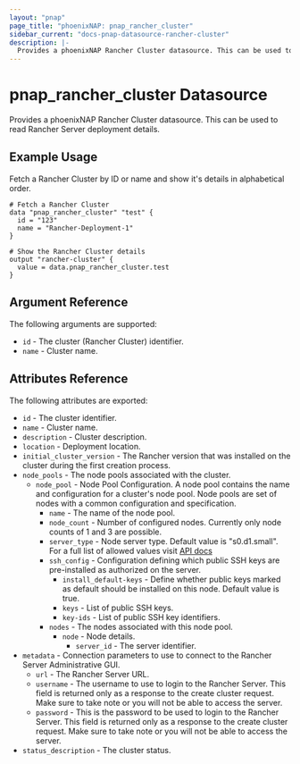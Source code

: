 ```yaml
---
layout: "pnap"
page_title: "phoenixNAP: pnap_rancher_cluster"
sidebar_current: "docs-pnap-datasource-rancher-cluster"
description: |-
  Provides a phoenixNAP Rancher Cluster datasource. This can be used to read Rancher Server deployment details.
---
```


# pnap_rancher_cluster Datasource

Provides a phoenixNAP Rancher Cluster datasource. This can be used to read Rancher Server deployment details.



## Example Usage

Fetch a Rancher Cluster by ID or name and show it's details in alphabetical order. 

```hcl
# Fetch a Rancher Cluster
data "pnap_rancher_cluster" "test" {
  id = "123"
  name = "Rancher-Deployment-1"
}

# Show the Rancher Cluster details
output "rancher-cluster" {
  value = data.pnap_rancher_cluster.test
}
```

## Argument Reference

The following arguments are supported:

* `id` - The cluster (Rancher Cluster) identifier.
* `name` - Cluster name.


## Attributes Reference

The following attributes are exported:

* `id` - The cluster identifier.
* `name` - Cluster name.
* `description` - Cluster description.
* `location` - Deployment location.
* `initial_cluster_version` - The Rancher version that was installed on the cluster during the first creation process.
* `node_pools` - The node pools associated with the cluster.
    * `node_pool` - Node Pool Configuration. A node pool contains the name and configuration for a cluster's node pool. Node pools are set of nodes with a common configuration and specification.
        * `name` - The name of the node pool.
        * `node_count` - Number of configured nodes. Currently only node counts of 1 and 3 are possible.
        * `server_type` - Node server type. Default value is "s0.d1.small". For a full list of allowed values visit [API docs](https://developers.phoenixnap.com/docs/rancher/1)
        * `ssh_config` - Configuration defining which public SSH keys are pre-installed as authorized on the server.
            * `install_default-keys` - Define whether public keys marked as default should be installed on this node. Default value is true.
            * `keys` - List of public SSH keys.
            * `key-ids` - List of public SSH key identifiers.
        * `nodes` - The nodes associated with this node pool.
            * `node` - Node details.
                * `server_id` - The server identifier.
* `metadata` - Connection parameters to use to connect to the Rancher Server Administrative GUI.
    * `url` - The Rancher Server URL.
    * `username` - The username to use to login to the Rancher Server. This field is returned only as a response to the create cluster request. Make sure to take note or you will not be able to access the server.
    * `password` - This is the password to be used to login to the Rancher Server. This field is returned only as a response to the create cluster request. Make sure to take note or you will not be able to access the server.
* `status_description` - The cluster status.
